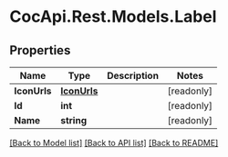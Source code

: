 # CocApi.Rest.Models.Label

## Properties

Name | Type | Description | Notes
------------ | ------------- | ------------- | -------------
**IconUrls** | [**IconUrls**](IconUrls.md) |  | [readonly] 
**Id** | **int** |  | [readonly] 
**Name** | **string** |  | [readonly] 

[[Back to Model list]](../../README.md#documentation-for-models) [[Back to API list]](../../README.md#documentation-for-api-endpoints) [[Back to README]](../../README.md)

